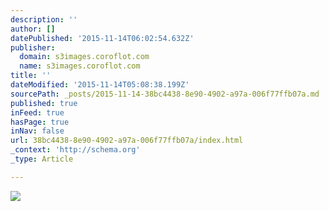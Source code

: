 ```yaml
---
description: ''
author: []
datePublished: '2015-11-14T06:02:54.632Z'
publisher:
  domain: s3images.coroflot.com
  name: s3images.coroflot.com
title: ''
dateModified: '2015-11-14T05:08:38.199Z'
sourcePath: _posts/2015-11-14-38bc4438-8e90-4902-a97a-006f77ffb07a.md
published: true
inFeed: true
hasPage: true
inNav: false
url: 38bc4438-8e90-4902-a97a-006f77ffb07a/index.html
_context: 'http://schema.org'
_type: Article

---
```

![](http://s3images.coroflot.com/user_files/individual_files/original_327436_87wszpr5jfso4jkkzkkhwvats.jpg)